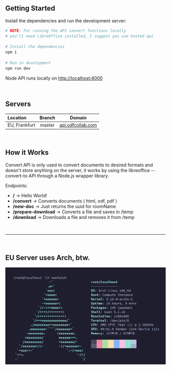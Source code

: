 ## Getting Started

Install the dependencies and run the development server:

```bash
# NOTE: For running the API convert functions locally
# you'll need LibreOffice installed, I suggest you use hosted api

# Install the dependencies
npm i

# Run in development
npm run dev
```

Node API runs locally on [http://localhost:4000](http://localhost:4000)

<br />

## Servers

| Location      | Branch |                     Domain                     |
| :------------ | :----: | :--------------------------------------------: |
| EU, Frankfurt | master | [api.odfcollab.com](https://api.odfcollab.com) |

<br />

## How it Works

Convert API is only used to convert documents to desired formats and doesn't store anything on the server, it works by using the libreoffice --convert-to API through a Node.js wrapper library.

Endpoints:

- **/** -> Hello World!
- **/convert** -> Converts documents ( html, odf, pdf )
- **/new-doc** -> Just returns the uuid for roomName
- **/prepare-download** -> Converts a file and saves in /temp
- **/download** -> Downloads a file and removes it from /temp

<br />
<hr />
<br />

## EU Server uses Arch, btw.

<img height="" src="../.github/assets/api_eu.png"/>
